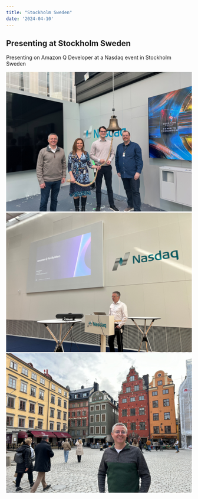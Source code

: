 ```yaml
---
title: "Stockholm Sweden"
date: '2024-04-10'
---
```


## Presenting at Stockholm Sweden

Presenting on Amazon Q Developer at a Nasdaq event in Stockholm Sweden

![Ringing the beell](IMG_8858.jpeg)
![Presenting](IMG_8863.jpeg)
![Sweden](IMG_8979.jpeg)



